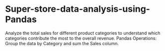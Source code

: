 # Super-store-data-analysis-using-Pandas
Analyze the total sales for different product categories to understand which categories contribute the most to the overall revenue. Pandas Operations: Group the data by Category and sum the Sales column.
